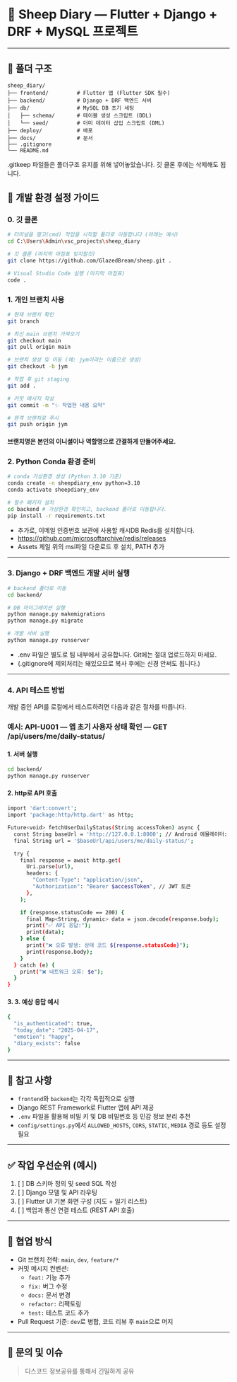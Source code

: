 # 🐑 Sheep Diary — Flutter + Django + DRF + MySQL 프로젝트

---

## 📁 폴더 구조

```
sheep_diary/
├── frontend/         # Flutter 앱 (Flutter SDK 필수)
├── backend/          # Django + DRF 백엔드 서버
├── db/               # MySQL DB 초기 세팅
│   ├── schema/       # 테이블 생성 스크립트 (DDL)
│   └── seed/         # 더미 데이터 삽입 스크립트 (DML)
├── deploy/           # 배포
├── docs/             # 문서
├── .gitignore
└── README.md
```

.gitkeep 파일들은 폴더구조 유지를 위해 넣어놓았습니다. 깃 클론 후에는 삭제해도 됩니다.

## 🚀 개발 환경 설정 가이드

### 0. 깃 클론

```bash
# 터미널을 열고(cmd) 작업을 시작할 폴더로 이동합니다 (아래는 예시)
cd C:\Users\Admin\vsc_projects\sheep_diary

# 깃 클론 (마지막 마침표 잊지말것)
git clone https://github.com/GlazedBream/sheep.git .

# Visual Studio Code 실행 (마지막 마침표)
code .
```

### 1. 개인 브랜치 사용

```bash
# 현재 브랜치 확인
git branch

# 최신 main 브랜치 가져오기
git checkout main
git pull origin main

# 브랜치 생성 및 이동 (예: jym이라는 이름으로 생성)
git checkout -b jym

# 작업 후 git staging
git add .

# 커밋 메시지 작성
git commit -m "✨ 작업한 내용 요약"

# 원격 브랜치로 푸시
git push origin jym
```

#### 브랜치명은 본인의 이니셜이나 역할명으로 간결하게 만들어주세요.

### 2. Python Conda 환경 준비

```bash
# conda 가상환경 생성 (Python 3.10 기준)
conda create -n sheepdiary_env python=3.10
conda activate sheepdiary_env

# 필수 패키지 설치
cd backend # 가상환경 확인하고, backend 폴더로 이동합니다.
pip install -r requirements.txt
```

-   추가로, 이메일 인증번호 보관에 사용할 캐시DB Redis를 설치합니다.
-   https://github.com/microsoftarchive/redis/releases
-   Assets 제일 위의 msi파일 다운로드 후 설치, PATH 추가

---

### 3. Django + DRF 백엔드 개발 서버 실행

```bash
# backend 폴더로 이동
cd backend/

# DB 마이그레이션 실행
python manage.py makemigrations
python manage.py migrate

# 개발 서버 실행
python manage.py runserver
```

-   .env 파일은 별도로 팀 내부에서 공유합니다. Git에는 절대 업로드하지 마세요.
-   (.gitignore에 제외처리는 돼있으므로 복사 후에는 신경 안써도 됩니다.)

---

### 4. API 테스트 방법

개발 중인 API를 로컬에서 테스트하려면 다음과 같은 절차를 따릅니다.

### 예시: API-U001 — 앱 초기 사용자 상태 확인 — GET /api/users/me/daily-status/

#### 1. 서버 실행

```bash
cd backend/
python manage.py runserver
```

#### 2. http로 API 호출

```bash
import 'dart:convert';
import 'package:http/http.dart' as http;

Future<void> fetchUserDailyStatus(String accessToken) async {
  const String baseUrl = 'http://127.0.0.1:8000'; // Android 에뮬레이터: 'http://10.0.2.2:8000'
  final String url = '$baseUrl/api/users/me/daily-status/';

  try {
    final response = await http.get(
      Uri.parse(url),
      headers: {
        "Content-Type": "application/json",
        "Authorization": "Bearer $accessToken", // JWT 토큰
      },
    );

    if (response.statusCode == 200) {
      final Map<String, dynamic> data = json.decode(response.body);
      print("✅ API 응답:");
      print(data);
    } else {
      print("❌ 오류 발생: 상태 코드 ${response.statusCode}");
      print(response.body);
    }
  } catch (e) {
    print("❌ 네트워크 오류: $e");
  }
}
```

#### 3. 3. 예상 응답 예시

```bash
{
  "is_authenticated": true,
  "today_date": "2025-04-17",
  "emotion": "happy",
  "diary_exists": false
}
```

---

## 📌 참고 사항

-   `frontend`와 `backend`는 각각 독립적으로 실행
-   Django REST Framework로 Flutter 앱에 API 제공
-   `.env` 파일을 활용해 비밀 키 및 DB 비밀번호 등 민감 정보 분리 추천
-   `config/settings.py`에서 `ALLOWED_HOSTS`, `CORS`, `STATIC`, `MEDIA` 경로 등도 설정 필요

---

## ✅ 작업 우선순위 (예시)

1. [ ] DB 스키마 정의 및 seed SQL 작성
2. [ ] Django 모델 및 API 라우팅
3. [ ] Flutter UI 기본 화면 구성 (지도 + 일기 리스트)
4. [ ] 백업과 통신 연결 테스트 (REST API 호출)

---

## 👥 협업 방식

-   Git 브랜치 전략: `main`, `dev`, `feature/*`
-   커밋 메시지 컨벤션:
    -   `feat:` 기능 추가
    -   `fix:` 버그 수정
    -   `docs:` 문서 변경
    -   `refactor:` 리팩토링
    -   `test:` 테스트 코드 추가
-   Pull Request 기준: `dev`로 병합, 코드 리뷰 후 `main`으로 머지

---

## 📮 문의 및 이슈

> 디스코드 정보공유를 통해서 긴밀하게 공유
